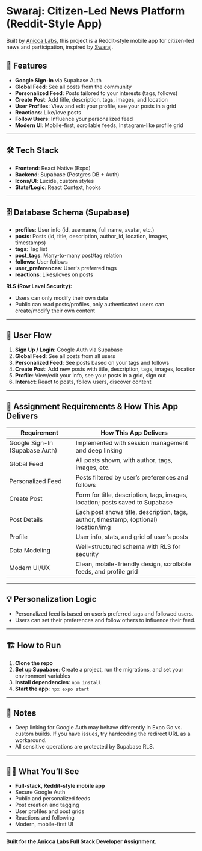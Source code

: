 # Swaraj: Citizen-Led News Platform (Reddit-Style App)

Built by [Anicca Labs](https://aniccalabs.com/), this project is a Reddit-style mobile app for citizen-led news and participation, inspired by [Swaraj](https://swarajapp.com).

## 🚀 Features

- **Google Sign-In** via Supabase Auth
- **Global Feed**: See all posts from the community
- **Personalized Feed**: Posts tailored to your interests (tags, follows)
- **Create Post**: Add title, description, tags, images, and location
- **User Profiles**: View and edit your profile, see your posts in a grid
- **Reactions**: Like/love posts
- **Follow Users**: Influence your personalized feed
- **Modern UI**: Mobile-first, scrollable feeds, Instagram-like profile grid

---

## 🛠️ Tech Stack

- **Frontend**: React Native (Expo)
- **Backend**: Supabase (Postgres DB + Auth)
- **Icons/UI**: Lucide, custom styles
- **State/Logic**: React Context, hooks

---

## 🗄️ Database Schema (Supabase)

- **profiles**: User info (id, username, full name, avatar, etc.)
- **posts**: Posts (id, title, description, author_id, location, images, timestamps)
- **tags**: Tag list
- **post_tags**: Many-to-many post/tag relation
- **follows**: User follows
- **user_preferences**: User's preferred tags
- **reactions**: Likes/loves on posts

**RLS (Row Level Security):**
- Users can only modify their own data
- Public can read posts/profiles, only authenticated users can create/modify their own content

---

## 📱 User Flow

1. **Sign Up / Login**: Google Auth via Supabase
2. **Global Feed**: See all posts from all users
3. **Personalized Feed**: See posts based on your tags and follows
4. **Create Post**: Add new posts with title, description, tags, images, location
5. **Profile**: View/edit your info, see your posts in a grid, sign out
6. **Interact**: React to posts, follow users, discover content

---

## 🎯 Assignment Requirements & How This App Delivers

| Requirement                        | How This App Delivers                                                                 |
|-------------------------------------|--------------------------------------------------------------------------------------|
| Google Sign-In (Supabase Auth)      | Implemented with session management and deep linking                                 |
| Global Feed                        | All posts shown, with author, tags, images, etc.                                     |
| Personalized Feed                  | Posts filtered by user’s preferences and follows                                     |
| Create Post                        | Form for title, description, tags, images, location; posts saved to Supabase         |
| Post Details                       | Each post shows title, description, tags, author, timestamp, (optional) location/img |
| Profile                            | User info, stats, and grid of user’s posts                                           |
| Data Modeling                      | Well-structured schema with RLS for security                                         |
| Modern UI/UX                       | Clean, mobile-friendly design, scrollable feeds, and profile grid                    |

---

## 💡 Personalization Logic
- Personalized feed is based on user’s preferred tags and followed users.
- Users can set their preferences and follow others to influence their feed.

---

## 🏗️ How to Run

1. **Clone the repo**
2. **Set up Supabase**: Create a project, run the migrations, and set your environment variables
3. **Install dependencies**: `npm install`
4. **Start the app**: `npx expo start`

---

## 📝 Notes
- Deep linking for Google Auth may behave differently in Expo Go vs. custom builds. If you have issues, try hardcoding the redirect URL as a workaround.
- All sensitive operations are protected by Supabase RLS.

---

## 👨‍💻 What You’ll See
- **Full-stack, Reddit-style mobile app**
- Secure Google Auth
- Public and personalized feeds
- Post creation and tagging
- User profiles and post grids
- Reactions and following
- Modern, mobile-first UI

---

**Built for the Anicca Labs Full Stack Developer Assignment.**

